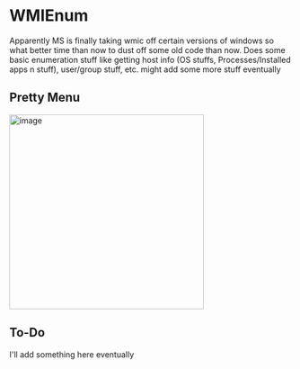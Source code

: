 # WMIEnum

Apparently MS is finally taking wmic off certain versions of windows so what better time than now to dust off some old code than now. Does some basic enumeration stuff like getting host info (OS stuffs, Processes/Installed apps n stuff), user/group stuff, etc. might add some more stuff eventually

## Pretty Menu

<img width="346" alt="image" src="https://user-images.githubusercontent.com/57014148/153346920-6c988b6e-0820-4ab0-9856-ba82db885b11.png">


## To-Do
 I'll add something here eventually
